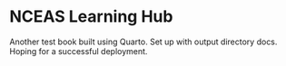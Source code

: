# NCEAS Learning Hub

Another test book built using Quarto. Set up with output directory docs. Hoping for a successful deployment.
